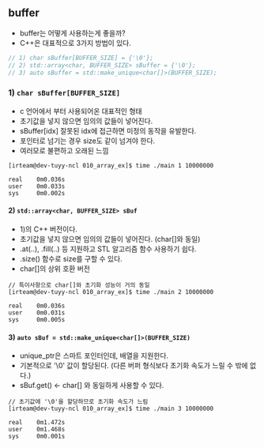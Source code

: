 ## buffer
* buffer는 어떻게 사용하는게 좋을까?
* C++은 대표적으로 3가지 방법이 있다.
```C++
// 1) char sBuffer[BUFFER_SIZE] = {'\0'};
// 2) std::array<char, BUFFER_SIZE> sBuffer = {'\0'};
// 3) auto sBuffer = std::make_unique<char[]>(BUFFER_SIZE);
```

### 1) ```char sBuffer[BUFFER_SIZE]```
* c 언어에서 부터 사용되어온 대표적인 형태
* 초기값을 넣지 않으면 임의의 값들이 넣어진다.
* sBuffer[idx] 잘못된 idx에 접근하면 미정의 동작을 유발한다.
* 포인터로 넘기는 경우 size도 같이 넘겨야 한다.
* 여러모로 불편하고 오래된 느낌
```
[irteam@dev-tuyy-ncl 010_array_ex]$ time ./main 1 10000000

real    0m0.036s
user    0m0.033s
sys     0m0.002s
```

#### 2) ```std::array<char, BUFFER_SIZE> sBuf```
* 1)의 C++ 버전이다.
* 초기값을 넣지 않으면 임의의 값들이 넣어진다. (char[]와 동일)
* .at(..), .fill(..) 등 지원하고 STL 알고리즘 함수 사용하기 쉽다.
* .size() 함수로 size를 구할 수 있다.
* char[]의 상위 호환 버전
```
// 특이사항으로 char[]와 초기화 성능이 거의 동일
[irteam@dev-tuyy-ncl 010_array_ex]$ time ./main 2 10000000

real    0m0.036s
user    0m0.031s
sys     0m0.005s
```

#### 3) ```auto sBuf = std::make_unique<char[]>(BUFFER_SIZE)```
* unique_ptr은 스마트 포인터인데, 배열을 지원한다.
* 기본적으로 '\0' 값이 할당된다. (다른 버퍼 형식보다 초기화 속도가 느릴 수 밖에 없다.)
* sBuf.get() <- char[] 와 동일하게 사용할 수 있다.
```
// 초기값에 '\0'을 할당하므로 초기화 속도가 느림
[irteam@dev-tuyy-ncl 010_array_ex]$ time ./main 3 10000000

real    0m1.472s
user    0m1.468s
sys     0m0.001s
```
